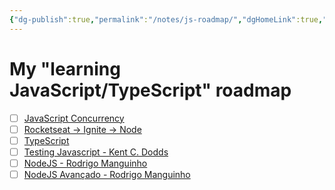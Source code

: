 ```yaml
---
{"dg-publish":true,"permalink":"/notes/js-roadmap/","dgHomeLink":true,"dgPassFrontmatter":false,"dgShowBacklinks":true,"dgShowLocalGraph":false}
---
```


# My "learning JavaScript/TypeScript" roadmap

- [ ] [JavaScript Concurrency](https://www.executeprogram.com/courses/javascript-concurrency)
- [ ] [Rocketseat -> Ignite -> Node](https://app.rocketseat.com.br/ignite/node-js)
- [ ] [TypeScript](https://www.executeprogram.com/courses/typescript)
- [ ] [Testing Javascript - Kent C. Dodds](https://testingjavascript.com/)
- [ ] [NodeJS - Rodrigo Manguinho](https://www.udemy.com/course/tdd-com-mango/)
- [ ] [NodeJS Avançado - Rodrigo Manguinho](https://www.udemy.com/course/nodejs-avancado/)